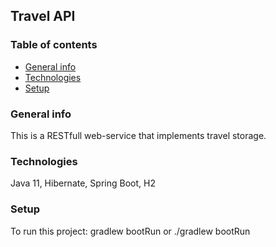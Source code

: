 ## Travel API

### Table of contents
* [General info](#general-info)
* [Technologies](#technologies)
* [Setup](#setup)
### General info
This is a RESTfull web-service that implements travel storage.
### Technologies
Java 11, Hibernate, Spring Boot, H2
### Setup
To run this project: gradlew bootRun or ./gradlew bootRun


